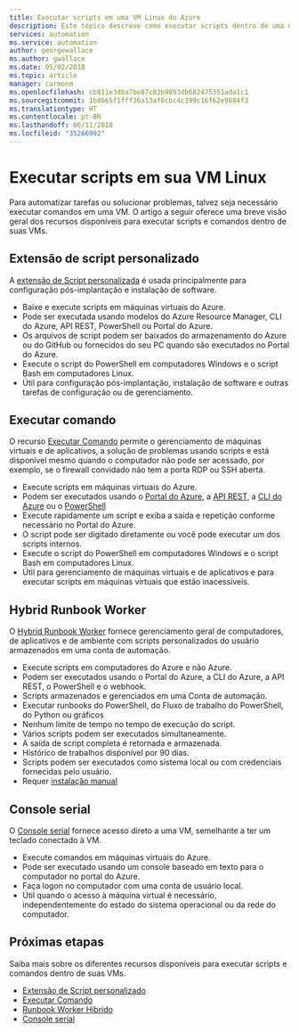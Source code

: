 ```yaml
---
title: Executar scripts em uma VM Linux do Azure
description: Este tópico descreve como executar scripts dentro de uma máquina virtual
services: automation
ms.service: automation
author: georgewallace
ms.author: gwallace
ms.date: 05/02/2018
ms.topic: article
manager: carmonm
ms.openlocfilehash: cb811e3dba7be87c83b9893db682475351ada1c1
ms.sourcegitcommit: 1b8665f1fff36a13af0cbc4c399c16f62e9884f3
ms.translationtype: HT
ms.contentlocale: pt-BR
ms.lasthandoff: 06/11/2018
ms.locfileid: "35266992"
---
```

# <a name="run-scripts-in-your-linux-vm"></a>Executar scripts em sua VM Linux

Para automatizar tarefas ou solucionar problemas, talvez seja necessário executar comandos em uma VM. O artigo a seguir oferece uma breve visão geral dos recursos disponíveis para executar scripts e comandos dentro de suas VMs.

## <a name="custom-script-extension"></a>Extensão de script personalizado

A [extensão de Script personalizada](../extensions/custom-script-linux.md) é usada principalmente para configuração pós-implantação e instalação de software.

* Baixe e execute scripts em máquinas virtuais do Azure.
* Pode ser executada usando modelos do Azure Resource Manager, CLI do Azure, API REST, PowerShell ou Portal do Azure.
* Os arquivos de script podem ser baixados do armazenamento do Azure ou do GitHub ou fornecidos do seu PC quando são executados no Portal do Azure.
* Execute o script do PowerShell em computadores Windows e o script Bash em computadores Linux.
* Útil para configuração pós-implantação, instalação de software e outras tarefas de configuração ou de gerenciamento.

## <a name="run-command"></a>Executar comando

O recurso [Executar Comando](run-command.md) permite o gerenciamento de máquinas virtuais e de aplicativos, a solução de problemas usando scripts e está disponível mesmo quando o computador não pode ser acessado, por exemplo, se o firewall convidado não tem a porta RDP ou SSH aberta.

* Execute scripts em máquinas virtuais do Azure.
* Podem ser executados usando o [Portal do Azure](run-command.md), a [API REST](/rest/api/compute/virtual%20machines%20run%20commands/runcommand), a [CLI do Azure](/cli/azure/vm/run-command?view=azure-cli-latest#az-vm-run-command-invoke) ou o [PowerShell](/powershell/module/azurerm.compute/invoke-azurermvmruncommand)
* Execute rapidamente um script e exiba a saída e repetição conforme necessário no Portal do Azure.
* O script pode ser digitado diretamente ou você pode executar um dos scripts internos.
* Execute o script do PowerShell em computadores Windows e o script Bash em computadores Linux.
* Útil para gerenciamento de máquinas virtuais e de aplicativos e para executar scripts em máquinas virtuais que estão inacessíveis.

## <a name="hybrid-runbook-worker"></a>Hybrid Runbook Worker

O [Hybrid Runbook Worker](../../automation/automation-hybrid-runbook-worker.md) fornece gerenciamento geral de computadores, de aplicativos e de ambiente com scripts personalizados do usuário armazenados em uma conta de automação.

* Execute scripts em computadores do Azure e não Azure.
* Podem ser executados usando o Portal do Azure, a CLI do Azure, a API REST, o PowerShell e o webhook.
* Scripts armazenados e gerenciados em uma Conta de automação.
* Executar runbooks do PowerShell, do Fluxo de trabalho do PowerShell, do Python ou gráficos
* Nenhum limite de tempo no tempo de execução do script.
* Vários scripts podem ser executados simultaneamente.
* A saída de script completa é retornada e armazenada.
* Histórico de trabalhos disponível por 90 dias.
* Scripts podem ser executados como sistema local ou com credenciais fornecidas pelo usuário.
* Requer [instalação manual](../../automation/automation-windows-hrw-install.md)

## <a name="serial-console"></a>Console serial

O [Console serial](serial-console.md) fornece acesso direto a uma VM, semelhante a ter um teclado conectado à VM.

* Execute comandos em máquinas virtuais do Azure.
* Pode ser executado usando um console baseado em texto para o computador no portal do Azure.
* Faça logon no computador com uma conta de usuário local.
* Útil quando o acesso à máquina virtual é necessário, independentemente do estado do sistema operacional ou da rede do computador.

## <a name="next-steps"></a>Próximas etapas

Saiba mais sobre os diferentes recursos disponíveis para executar scripts e comandos dentro de suas VMs.

* [Extensão de Script personalizado](../extensions/custom-script-linux.md)
* [Executar Comando](run-command.md)
* [Runbook Worker Híbrido](../../automation/automation-hybrid-runbook-worker.md)
* [Console serial](serial-console.md)